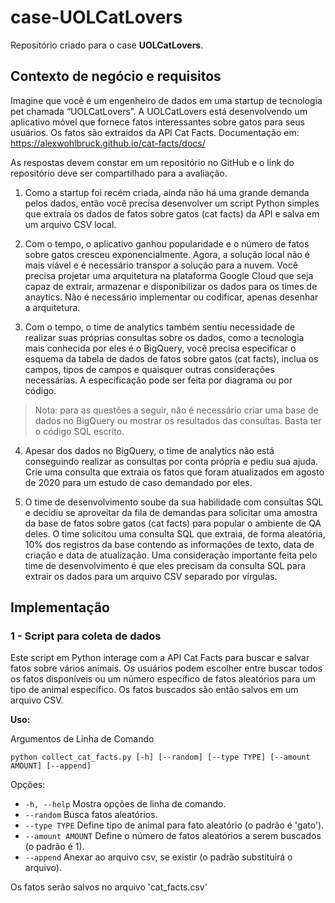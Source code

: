 # case-UOLCatLovers

Repositório criado para o case **UOLCatLovers**.


## Contexto de negócio e requisitos

Imagine que você é um engenheiro de dados em uma startup de tecnologia pet chamada “UOLCatLovers”. A UOLCatLovers está desenvolvendo um aplicativo móvel que fornece fatos interessantes sobre gatos para seus usuários. Os fatos são extraídos da API Cat Facts.
Documentação em: https://alexwohlbruck.github.io/cat-facts/docs/

As respostas devem constar em um repositório no GitHub e o link do repositório deve ser compartilhado para a avaliação.
 
1. Como a startup foi recém criada, ainda não há uma grande demanda pelos dados, então você precisa desenvolver um script Python simples que extraía os dados de fatos sobre gatos (cat facts) da API e salva em um arquivo CSV local.
 
2. Com o tempo, o aplicativo ganhou popularidade e o número de fatos sobre gatos cresceu exponencialmente. Agora, a solução local não é mais viável e é necessário transpor a solução para a nuvem. Você precisa projetar uma arquitetura na plataforma Google Cloud que seja capaz de extrair, armazenar e disponibilizar os dados para os times de anaytics. Não é necessário implementar ou codificar, apenas desenhar a arquitetura.
 
3. Com o tempo, o time de analytics também sentiu necessidade de realizar suas próprias consultas sobre os dados, como a tecnologia mais conhecida por eles é o BigQuery, você precisa especificar o esquema da tabela de dados de fatos sobre gatos (cat facts), inclua os campos, tipos de campos e quaisquer outras considerações necessárias. A especificação pode ser feita por diagrama ou por código.
 
> Nota: para as questões a seguir, não é necessário criar uma base de dados no BigQuery ou mostrar os resultados das consultas. Basta ter o código SQL escrito.
 
4. Apesar dos dados no BigQuery, o time de analytics não está conseguindo realizar as consultas por conta própria e pediu sua ajuda. Crie uma consulta que extraia os fatos que foram atualizados em agosto de 2020 para um estudo de caso demandado por eles.
 
5. O time de desenvolvimento soube da sua habilidade com consultas SQL e decidiu se aproveitar da fila de demandas para solicitar uma amostra da base de fatos sobre gatos (cat facts) para popular o ambiente de QA deles. O time solicitou uma consulta SQL que extraia, de forma aleatória, 10% dos registros da base contendo as informações de texto, data de criação e data de atualização. Uma consideração importante feita pelo time de desenvolvimento é que eles precisam da consulta SQL para extrair os dados para um arquivo CSV separado por vírgulas.

## Implementação

### 1 - Script para coleta de dados

Este script em Python interage com a API Cat Facts para buscar e salvar fatos sobre vários animais. Os usuários podem escolher entre buscar todos os fatos disponíveis ou um número específico de fatos aleatórios para um tipo de animal específico. Os fatos buscados são então salvos em um arquivo CSV.

**Uso:**

Argumentos de Linha de Comando

```
python collect_cat_facts.py [-h] [--random] [--type TYPE] [--amount AMOUNT] [--append]
```

Opções:
- ```-h, --help```       Mostra opções de linha de comando.
- ```--random```         Busca fatos aleatórios.
- ```--type TYPE```      Define tipo de animal para fato aleatório (o padrão é 'gato').
- ```--amount AMOUNT```  Define o número de fatos aleatórios a serem buscados (o padrão é 1).
- ```--append```         Anexar ao arquivo csv, se existir (o padrão substituirá o arquivo).

Os fatos serão salvos no arquivo 'cat_facts.csv'